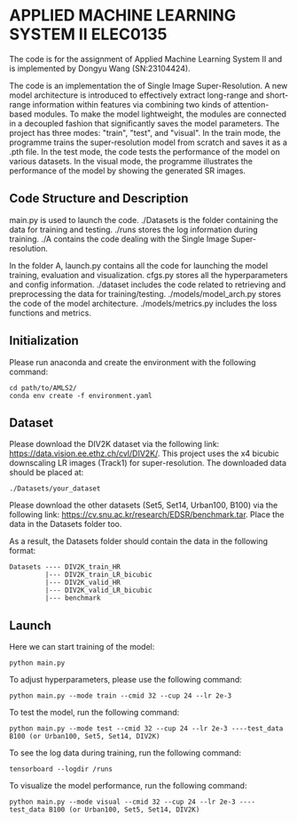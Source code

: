 # APPLIED MACHINE LEARNING SYSTEM II ELEC0135 

The code is for the assignment of Applied Machine Learning System II and is implemented by Dongyu Wang (SN:23104424). 

The code is an implementation the of Single Image Super-Resolution. A new model architecture is introduced to effectively 
extract long-range and short-range information within features via combining two kinds of attention-based modules. 
To make the model lightweight, the modules are connected in a decoupled fashion that significantly saves the 
model parameters. 
The project has three modes: "train", "test", and "visual". In the train mode, the programme trains the super-resolution model 
from scratch and saves it as a .pth file. In the test mode, the code tests the performance of the model on various 
datasets. In the visual mode, the programme illustrates the performance of the model by showing the generated SR images.

## Code Structure and Description
main.py is used to launch the code. ./Datasets is the folder containing the data for training and testing. ./runs stores the
log information during training. ./A contains the code dealing with the Single Image Super-resolution. 

In the folder A, launch.py contains all the code for launching the model training, evaluation and visualization. 
cfgs.py stores all the hyperparameters and config information.
./dataset includes the code related to retrieving and preprocessing the data for training/testing. ./models/model_arch.py
stores the code of the model architecture. ./models/metrics.py includes the loss functions and metrics.
## Initialization

Please run anaconda and create the environment with the following command:
```
cd path/to/AMLS2/
conda env create -f environment.yaml
```

## Dataset
Please download the DIV2K dataset via the following link: https://data.vision.ee.ethz.ch/cvl/DIV2K/. 
This project uses the x4 bicubic downscaling LR images (Track1) for super-resolution. The downloaded data should 
be placed at: 

```
./Datasets/your_dataset
```
Please download the other datasets (Set5, Set14, Urban100, B100) via the following link:
https://cv.snu.ac.kr/research/EDSR/benchmark.tar. Place the data in the Datasets folder too.

As a result, the Datasets folder should contain the data in the following format:
```
Datasets ---- DIV2K_train_HR
         |--- DIV2K_train_LR_bicubic
         |--- DIV2K_valid_HR
         |--- DIV2K_valid_LR_bicubic
         |--- benchmark
```
## Launch
Here we can start training of the model:
```
python main.py
```

To adjust hyperparameters, please use the following command:
```
python main.py --mode train --cmid 32 --cup 24 --lr 2e-3
```

To test the model, run the following command:
```
python main.py --mode test --cmid 32 --cup 24 --lr 2e-3 ----test_data B100 (or Urban100, Set5, Set14, DIV2K)
```

To see the log data during training, run the following command:
```
tensorboard --logdir /runs
```

To visualize the model performance, run the following command:
```
python main.py --mode visual --cmid 32 --cup 24 --lr 2e-3 ----test_data B100 (or Urban100, Set5, Set14, DIV2K)
```
